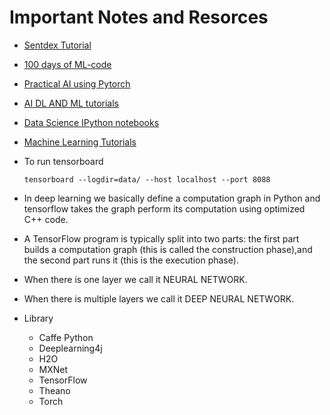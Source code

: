 # Important Notes and Resorces

* [Sentdex Tutorial](https://www.youtube.com/watch?v=wQ8BIBpya2k&list=PLQVvvaa0QuDfhTox0AjmQ6tvTgMBZBEXN)

* [100 days of ML-code](https://github.com/Avik-Jain/100-Days-Of-ML-Code)
* [Practical AI using Pytorch](https://github.com/practicalAI/test)
* [AI DL AND ML tutorials](https://github.com/TarrySingh/Artificial-Intelligence-Deep-Learning-Machine-Learning-Tutorials)

* [Data Science IPython notebooks](https://github.com/donnemartin/data-science-ipython-notebooks)
* [Machine Learning Tutorials](https://github.com/ujjwalkarn/Machine-Learning-Tutorials)
* To run tensorboard
    ``` 
    tensorboard --logdir=data/ --host localhost --port 8088
    ```
* In deep learning we basically define a computation graph in Python and tensorflow takes the graph perform its computation using optimized C++   code.
* A TensorFlow program is typically split into two parts: the first part builds a computation graph (this is called the construction phase),and   the second part runs it (this is the execution phase).
* When there is one layer we call it NEURAL NETWORK.
* When there is multiple layers we call it DEEP NEURAL NETWORK.
* Library             
    * Caffe Python       
    * Deeplearning4j      
    * H2O                 
    * MXNet               
    * TensorFlow 
    * Theano 
    * Torch 

 